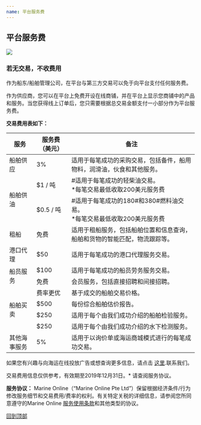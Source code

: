 ```yaml
---
name: 平台服务费
---
```


## 平台服务费

![](https://bwec-file.oss-cn-hongkong.aliyuncs.com/cms/90cb2f40-fc48-11e8-b129-0b5b40cbbba3.jpg)

### 若无交易，不收费用 

作为船东/船舶管理公司，在平台与第三方交易可以免于向平台支付任何服务费。

作为供应商，您可以在平台上免费开设在线商铺，并在平台上显示您商铺中的产品和服务。当您获得线上订单后，您只需要根据总交易金额支付一小部分作为平台服务费。

**交易费用表如下：**

<table>
    <thead>
        <tr>
           <th>服务</th>
           <th>服务费（美元）</th>
           <th>备注</th> 
        </tr>
    </thead>
    <tbody>
        <tr>
            <td rowspan=1>船舶供应</td>
            <td>3%</td>
            <td>适用于每笔成功的采购交易，包括备件，船用物料，润滑油，伙食和其他服务。
</td>
        </tr>
        <tr>
            <td rowspan=2>船舶供油</td>
            <td>$1 / 吨</td>
            <td>#适用于每笔成功的轻柴油交易。<br>*每笔交易最低收取200美元服务费</br></td> 
        </tr>
        <tr>
            <td>$0.5 / 吨</td>
            <td>#适用于每笔成功的180#和380#燃料油交易。<br>*每笔交易最低收取200美元服务费</br></td>
        </tr>
        <tr>
            <td rowspan=1>租船</td>
            <td>免费</td>
            <td>适用于租船服务，包括船舶位置和信息查询，船舶和货物的智能匹配，物流跟踪等。
</td>
        </tr>
        <tr>
            <td rowspan=1>港口代理</td>
            <td>$50</td>
            <td>适用于每笔成功的港口代理服务交易。</td>
        </tr>
        <tr>
            <td rowspan=2>船员服务</td>
            <td>$100</td>
            <td>适用于每笔成功的船员劳务服务交易。</td>
        </tr>
        <tr>
            <td>免费</td>
            <td>会员服务，包括直接招聘和间接招聘。</td>
        </tr>
        <tr>
            <td rowspan=4>船舶买卖</td>
            <td>费率更优</td>
            <td>基于成交的船舶交易价格。</td>
        </tr>
        <tr>
            <td>$500</td>
            <td>每份综合船舶估价报告。</td>
        </tr>
        <tr>
            <td>$250</td>
            <td>适用于每个由我们成功介绍的船舶检验服务。</td>
        </tr>
        <tr>
            <td>$250</td>
            <td>适用于每个由我们成功介绍的水下检测服务。</td>
        </tr>
        <tr>
            <td rowspan=1>其他海事服务</td>
            <td>5%</td>
            <td>适用于以询价单或海运商城模式进行的每笔成功交易。</td>
        </tr>
    </tbody>
</table>

如果您有兴趣与向海运在线投放广告或想查询更多信息，请点击 [这里](https://aboutus.emarineonline.com/docs/connect/contactus).联系我们。

交易费用信息仅供参考，有效期至2019年12月31日。* 请查阅服务协议。

**服务协议：** Marine Online（“Marine Online Pte Ltd”）保留根据经济条件/行为修改服务细节和交易费用/费率的权利。有关特定关税的详细信息，请参阅您所同意遵守的Marine Online [服务使用条款](https://aboutus.emarineonline.com/docs/terms/tnc)和其他类型的协议。

 [回到顶部](平台服务费#)
 
